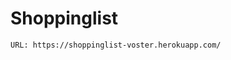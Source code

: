 # Shoppinglist

```
URL: https://shoppinglist-voster.herokuapp.com/
```


<!-- 
Italic, bold, link:
The *quick* brown fox, jumped **over** the lazy [dog](https://en.wikipedia.org/wiki/Dog). 


LIST:
* Milk
* Bread
    * Wholegrain
* Butter

1. Tidy the kitchen
2. Prepare ingredients
3. Cook delicious things


Quote:
> To be or not to be, that is the question.


Horizontal line
---


Some text with an inline `code` snippet


\~\~Line through\~\~


HTML
<button class="button-save large" >
Big Fat Button</button>
-->

